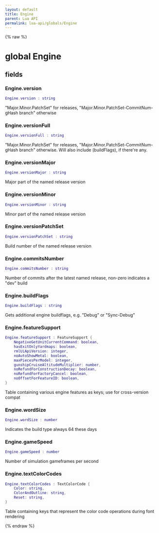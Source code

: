 ```yaml
---
layout: default
title: Engine
parent: Lua API
permalink: lua-api/globals/Engine
---
```


{% raw %}

# global Engine






## fields


### Engine.version

```lua
Engine.version : string
```



"Major.Minor.PatchSet" for releases, "Major.Minor.PatchSet-CommitNum-gHash branch" otherwise


### Engine.versionFull

```lua
Engine.versionFull : string
```



"Major.Minor.PatchSet" for releases, "Major.Minor.PatchSet-CommitNum-gHash branch" otherwise. Will also include (buildFlags), if there're any.


### Engine.versionMajor

```lua
Engine.versionMajor : string
```



Major part of the named release version


### Engine.versionMinor

```lua
Engine.versionMinor : string
```



Minor part of the named release version


### Engine.versionPatchSet

```lua
Engine.versionPatchSet : string
```



Build number of the named release version


### Engine.commitsNumber

```lua
Engine.commitsNumber : string
```



Number of commits after the latest named release, non-zero indicates a "dev" build


### Engine.buildFlags

```lua
Engine.buildFlags : string
```



Gets additional engine buildflags, e.g. "Debug" or "Sync-Debug"


### Engine.featureSupport

```lua
Engine.featureSupport : FeatureSupport {
    NegativeGetUnitCurrentCommand: boolean,
    hasExitOnlyYardmaps: boolean,
    rmlUiApiVersion: integer,
    noAutoShowMetal: boolean,
    maxPiecesPerModel: integer,
    gunshipCruiseAltitudeMultiplier: number,
    noRefundForConstructionDecay: boolean,
    noRefundForFactoryCancel: boolean,
    noOffsetForFeatureID: boolean,
}
```



Table containing various engine features as keys; use for cross-version compat


### Engine.wordSize

```lua
Engine.wordSize : number
```



Indicates the build type always 64 these days


### Engine.gameSpeed

```lua
Engine.gameSpeed : number
```



Number of simulation gameframes per second


### Engine.textColorCodes

```lua
Engine.textColorCodes : TextColorCode {
    Color: string,
    ColorAndOutline: string,
    Reset: string,
}
```



Table containing keys that represent the color code operations during font rendering




{% endraw %}